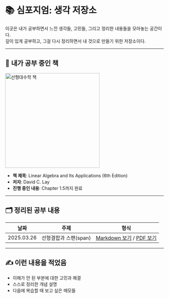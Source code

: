# 📚 심포지엄: 생각 저장소

이곳은 내가 공부하면서 느낀 생각들, 고민들, 그리고 정리한 내용들을 모아놓는 공간이다.  
깊이 있게 공부하고, 그걸 다시 정리하면서 내 것으로 만들기 위한 저장소이다.

---

## 📘 내가 공부 중인 책

<img src="[./img/linear_algebra_book.jpg](https://cafe24.poxo.com/ec01/bookvagc/HOvhRhvOk+Cp2KY4JuusAuEdaAQUCeQT2PmmrtXhFZ+iO3z6kfJAQJHzh86iW7S9ypKh3jGct5shmlyeYk7gxQ==/_/web/product/big/202304/db6e6b523ffc354557aaf3b4e4bf0191.jpg)" alt="선형대수학 책" width="300"/>

- **책 제목**: Linear Algebra and Its Applications (6th Edition)
- **저자**: David C. Lay
- **진행 중인 내용**: Chapter 1.5까지 완료

---

## 🗂️ 정리된 공부 내용

| 날짜 | 주제 | 형식 |
|------|------|------|
| 2025.03.26 | 선형결합과 스팬(span) | [Markdown 보기](./notebook/ch1.3_notes.md) / [PDF 보기](./notebook/ch1.3_notes.pdf) |

---

## ✍️ 이런 내용을 적었음
- 이해가 안 된 부분에 대한 고민과 해결
- 스스로 정리한 개념 설명
- 다음에 복습할 때 보고 싶은 메모들
